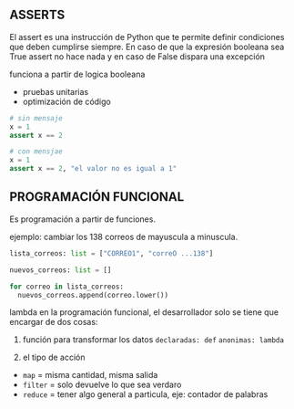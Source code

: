 
## ASSERTS 

El assert es una instrucción de Python que te permite definir 
condiciones que deben cumplirse siempre. En caso de que la expresión 
booleana sea True assert no hace nada y en caso de False dispara una excepción

funciona a partir de logica booleana


* pruebas unitarias
* optimización de código

```python
# sin mensaje
x = 1
assert x == 2
```

```python
# con mensjae
x = 1
assert x == 2, "el valor no es igual a 1"
```


## PROGRAMACIÓN FUNCIONAL 

Es programación a partir de funciones.

ejemplo:
   cambiar los 138 correos de mayuscula a minuscula.

```python
lista_correos: list = ["CORREO1", "correO ...138"]

nuevos_correos: list = []

for correo in lista_correos:
  nuevos_correos.append(correo.lower())
```

lambda
en la programación funcional, el desarrollador solo se tiene que encargar de dos cosas:

1. función para transformar los datos `declaradas: def` `anonimas: lambda`

2. el tipo de acción

  * `map` = misma cantidad, misma salida
  * `filter` = solo devuelve lo que sea verdaro
  * `reduce` = tener algo general a particula, eje: contador de palabras

